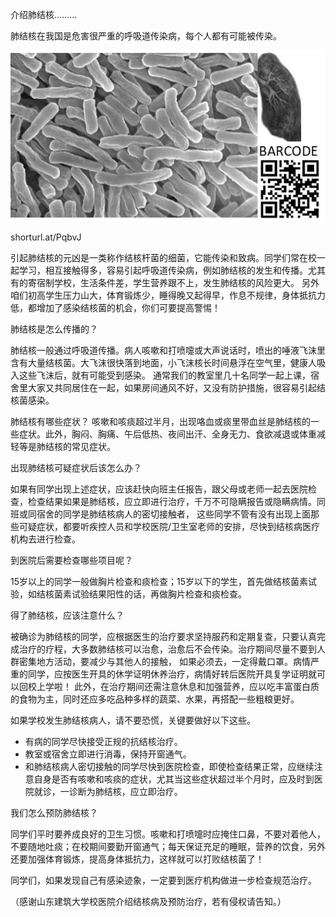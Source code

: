 介绍肺结核.........


肺结核在我国是危害很严重的呼吸道传染病，每个人都有可能被传染。


![介绍肺结核](https://github.com/ywangnccu/ywang/blob/main/images/MYCOBACTERIUM_TUBERCULOSIS.jpg)

shorturl.at/PqbvJ


引起肺结核的元凶是一类称作结核杆菌的细菌，它能传染和致病。同学们常在校一起学习，相互接触得多，容易引起呼吸道传染病，例如肺结核的发生和传播。尤其有的寄宿制学校，生活条件差，学生营养跟不上，发生肺结核的风险更大。
另外咱们初高学生压力山大，体育锻炼少，睡得晚又起得早，作息不规律，身体抵抗力低，都增加了感染结核菌的机会，你们可要提高警惕！ 

肺结核是怎么传播的？

肺结核一般通过呼吸道传播。病人咳嗽和打喷嚏或大声说话时，喷出的唾液飞沫里含有大量结核菌。大飞沫很快落到地面，小飞沫核长时间悬浮在空气里，健康人吸入这些飞沫后，就有可能受到感染。
通常我们的教室里几十名同学一起上课，宿舍里大家又共同居住在一起，如果房间通风不好，又没有防护措施，很容易引起结核菌感染。


肺结核有哪些症状？
咳嗽和咳痰超过半月，出现咯血或痰里带血丝是肺结核的一些症状。此外，胸闷、胸痛、午后低热、夜间出汗、全身无力、食欲减退或体重减轻等是肺结核的常见症状。

出现肺结核可疑症状后该怎么办？

如果有同学出现上述症状，应该赶快向班主任报告，跟父母或老师一起去医院检查，检查结果如果是肺结核，应立即进行治疗，千万不可隐瞒报告或隐瞒病情。同班或同宿舍的同学是肺结核病人的密切接触者，
这些同学不管有没有出现上面那些可疑症状，都要听疾控人员和学校医院/卫生室老师的安排，尽快到结核病医疗机构去进行检查。


到医院后需要检查哪些项目呢？

15岁以上的同学一般做胸片检查和痰检查；15岁以下的学生，首先做结核菌素试验，如结核菌素试验结果阳性的话，再做胸片检查和痰检查。

得了肺结核，应该注意什么？

被确诊为肺结核的同学，应根据医生的治疗要求坚持服药和定期复查，只要认真完成治疗的疗程，大多数肺结核可以治愈，治愈后不会传染。治疗期间尽量不要到人群密集地方活动，要减少与其他人的接触，
如果必须去，一定得戴口罩。病情严重的同学，应按医生开具的休学证明休养治疗，病情好转后医院开具复学证明就可以回校上学啦！
此外，在治疗期间还需注意休息和加强营养，应以吃丰富蛋白质的食物为主，同时还应多吃品种多样的蔬菜、水果，再搭配一些粗粮更好。


如果学校发生肺结核病人，请不要恐慌，关键要做好以下这些。

- 有病的同学尽快接受正规的抗结核治疗。
- 教室或宿舍立即进行消毒，保持开窗通气。
- 和肺结核病人密切接触的同学尽快到医院检查，即使检查结果正常，应继续注意自身是否有咳嗽和咳痰的症状，尤其当这些症状超过半个月时，应及时到医院就诊，一诊断为肺结核，应立即治疗。

  
我们怎么预防肺结核？

同学们平时要养成良好的卫生习惯。咳嗽和打喷嚏时应掩住口鼻，不要对着他人，不要随地吐痰；在校期间要勤开窗通气；每天保证充足的睡眠，营养的饮食，另外还要加强体育锻炼，提高身体抵抗力，这样就可以打败结核菌了！


同学们，如果发现自己有感染迹象，一定要到医疗机构做进一步检查规范治疗。


（感谢山东建筑大学校医院介绍结核病及预防治疗，若有侵权请告知。）
